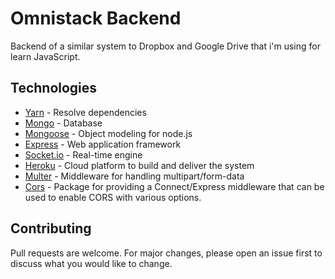 # Omnistack Backend

Backend of a similar system to Dropbox and Google Drive that i'm using for learn JavaScript.

## Technologies

* [Yarn](https://yarnpkg.com/) - Resolve dependencies
* [Mongo](https://www.mongodb.com/) - Database
* [Mongoose](https://mongoosejs.com/) - Object modeling for node.js
* [Express](https://expressjs.com/pt-br/) - Web application framework
* [Socket.io](https://socket.io/) - Real-time engine
* [Heroku](https://www.heroku.com/) - Cloud platform to build and deliver the system
* [Multer](https://github.com/expressjs/multer) - Middleware for handling multipart/form-data
* [Cors](https://github.com/expressjs/cors) - Package for providing a Connect/Express middleware that can be used to enable CORS with various options.


## Contributing
Pull requests are welcome. For major changes, please open an issue first to discuss what you would like to change.
